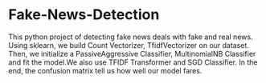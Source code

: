 # Fake-News-Detection
This python project of detecting fake news deals with fake and real news. Using sklearn, we build Count Vectorizer, TfidfVectorizer on our dataset. Then, we initialize a PassiveAggressive Classifier, MultinomialNB Classifier and fit the model.We also use TFIDF Transformer and SGD Classifier. In the end,  the confusion matrix tell us how well our model fares.
